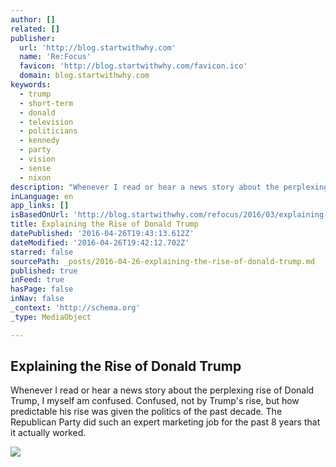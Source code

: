 ```yaml
---
author: []
related: []
publisher:
  url: 'http://blog.startwithwhy.com'
  name: 'Re:Focus'
  favicon: 'http://blog.startwithwhy.com/favicon.ico'
  domain: blog.startwithwhy.com
keywords:
  - trump
  - short-term
  - donald
  - television
  - politicians
  - kennedy
  - party
  - vision
  - sense
  - nixon
description: "Whenever I read or hear a news story about the perplexing rise of Donald Trump, I myself am confused. Confused, not by Trump's rise, but how predictable his rise was given the politics of the past decade. The Republican Party did such an expert marketing job for the past 8 years that it actually worked."
inLanguage: en
app_links: []
isBasedOnUrl: 'http://blog.startwithwhy.com/refocus/2016/03/explaining-the-rise-of-donald-trump.html'
title: Explaining the Rise of Donald Trump
datePublished: '2016-04-26T19:43:13.612Z'
dateModified: '2016-04-26T19:42:12.702Z'
starred: false
sourcePath: _posts/2016-04-26-explaining-the-rise-of-donald-trump.md
published: true
inFeed: true
hasPage: false
inNav: false
_context: 'http://schema.org'
_type: MediaObject

---
```

<article style=""><h1>Explaining the Rise of Donald Trump</h1><p>Whenever I read or hear a news story about the perplexing rise of Donald Trump, I myself am confused. Confused, not by Trump's rise, but how predictable his rise was given the politics of the past decade. The Republican Party did such an expert marketing job for the past 8 years that it actually worked.</p><img src="http://blog.startwithwhy.com/.a/6a00d834525fff69e201b7c81dd2a7970b-600wi" /></article>